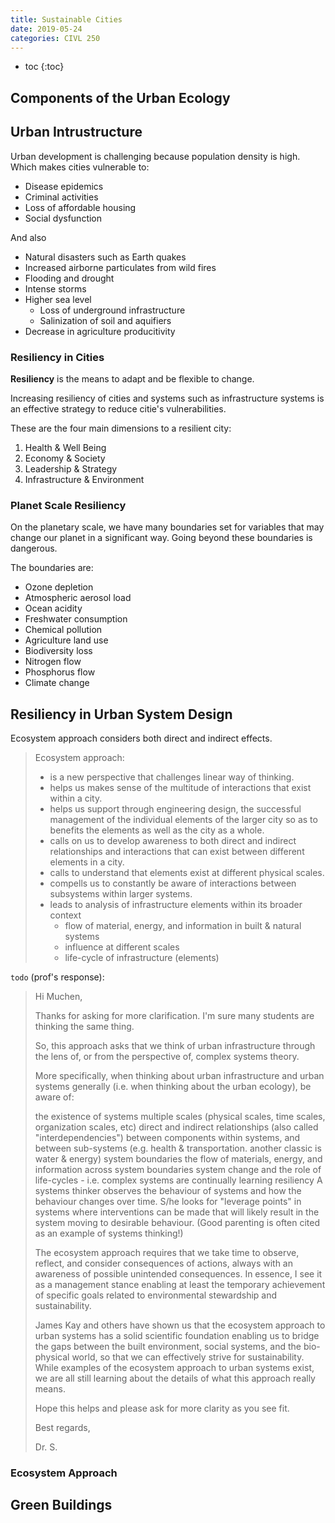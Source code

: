 ```yaml
---
title: Sustainable Cities
date: 2019-05-24
categories: CIVL 250
---
```


- toc
{:toc}

## Components of the Urban Ecology

## Urban Intrustructure

Urban development is challenging because population density is high. Which makes cities vulnerable to:

- Disease epidemics
- Criminal activities
- Loss of affordable housing
- Social dysfunction

And also

- Natural disasters such as Earth quakes
- Increased airborne particulates from wild fires
- Flooding and drought
- Intense storms
- Higher sea level
  - Loss of underground infrastructure
  - Salinization of soil and aquifiers
- Decrease in agriculture producitivity 

### Resiliency in Cities

**Resiliency** is the means to adapt and be flexible to change.

Increasing resiliency of cities and systems such as infrastructure systems is an effective strategy to reduce citie's vulnerabilities.

These are the four main dimensions to a resilient city:

1. Health & Well Being
2. Economy & Society
3. Leadership & Strategy
4. Infrastructure & Environment

### Planet Scale Resiliency

On the planetary scale, we have many boundaries set for variables that may change our planet in a significant way. Going beyond these boundaries is dangerous.

The boundaries are:
- Ozone depletion
- Atmospheric aerosol load
- Ocean acidity
- Freshwater consumption
- Chemical pollution
- Agriculture land use
- Biodiversity loss
- Nitrogen flow
- Phosphorus flow
- Climate change

## Resiliency in Urban System Design

Ecosystem approach considers both direct and indirect effects.

> Ecosystem approach:
> - is a new perspective that challenges linear way of thinking.
> - helps us makes sense of the multitude of interactions that exist within a city.
> - helps us support through engineering design, the successful management of the individual elements of the larger city so as to benefits the elements as well as the city as a whole.
> - calls on us to develop awareness to both direct and indirect relationships and interactions that can exist between different elements in a city.
> - calls to understand that elements exist at different physical scales.
> - compells us to constantly be aware of interactions between subsystems within larger systems.
> - leads to analysis of infrastructure elements within its broader context
>   - flow of material, energy, and information in built & natural systems
>   - influence at different scales
>   - life-cycle of infrastructure (elements)

`todo` (prof's response):

> Hi Muchen,
> 
> Thanks for asking for more clarification. I'm sure many students are thinking the same thing. 
> 
> So, this approach asks that we think of urban infrastructure through the lens of, or from the perspective of, complex systems theory.
> 
> More specifically, when thinking about urban infrastructure and urban systems generally (i.e. when thinking about the urban ecology), be aware of:
> 
> the existence of systems
> multiple scales (physical scales, time scales, organization scales, etc)
> direct and indirect relationships (also called "interdependencies") between components within systems, and between sub-systems (e.g. health & transportation. another classic is water & energy) 
> system boundaries
> the flow of materials, energy, and information across system boundaries
> system change and the role of life-cycles - i.e. complex systems are continually learning
> resiliency
> A systems thinker observes the behaviour of systems and how the behaviour changes over time. S/he looks for "leverage points" in systems where interventions can be made that will likely result in the system moving to desirable behaviour. (Good parenting is often cited as an example of systems thinking!) 
> 
> The ecosystem approach requires that we take time to observe, reflect, and consider consequences of actions, always with an awareness of possible unintended consequences. In essence, I see it as a management stance enabling at least the temporary achievement of specific goals related to environmental stewardship and sustainability. 
> 
> James Kay and others have shown us that the ecosystem approach to urban systems has a solid scientific foundation enabling us to bridge the gaps between the built environment, social systems, and the bio-physical world, so that we can effectively strive for sustainability. While examples of the ecosystem approach to urban systems exist, we are all still learning about the details of what this approach really means. 
> 
> Hope this helps and please ask for more clarity as you see fit. 
> 
> Best regards,
> 
> Dr. S.

### Ecosystem Approach

## Green Buildings
